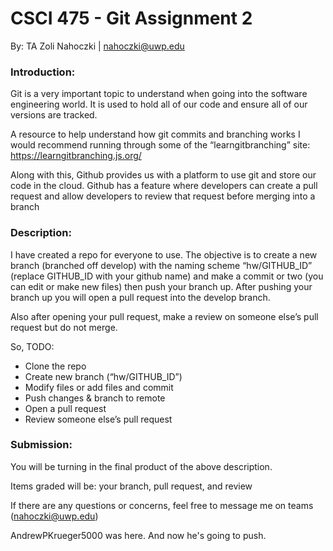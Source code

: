 # CSCI 475 - Git Assignment 2
By: TA Zoli Nahoczki | nahoczki@uwp.edu

### Introduction:
Git is a very important topic to understand when going into the software engineering
world. It is used to hold all of our code and ensure all of our versions are tracked.

A resource to help understand how git commits and branching works I would
recommend running through some of the “learngitbranching” site:
https://learngitbranching.js.org/

Along with this, Github provides us with a platform to use git and store our code in the
cloud. Github has a feature where developers can create a pull request and allow
developers to review that request before merging into a branch

### Description:
I have created a repo for everyone to use. The objective is to create a new branch
(branched off develop) with the naming scheme “hw/GITHUB_ID” (replace GITHUB_ID
with your github name) and make a commit or two (you can edit or make new files) then
push your branch up. After pushing your branch up you will open a pull request into the
develop branch.

Also after opening your pull request, make a review on someone else’s pull request but
do not merge.

So, TODO:
- Clone the repo
- Create new branch (“hw/GITHUB_ID”)
- Modify files or add files and commit
- Push changes & branch to remote
- Open a pull request
- Review someone else’s pull request


### Submission:
You will be turning in the final product of the above description.

Items graded will be: your branch, pull request, and review

If there are any questions or concerns, feel free to message me on teams
(nahoczki@uwp.edu)

AndrewPKrueger5000 was here. And now he's going to push.